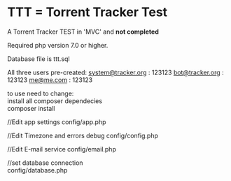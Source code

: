 # TTT = Torrent Tracker Test

A Torrent Tracker TEST in 'MVC' and <b>not completed</b> <br />

Required php version 7.0 or higher.

Database file is ttt.sql

All three users pre-created:
system@tracker.org : 123123
bot@tracker.org : 123123
me@me.com : 123123

to use need to change: <br>
install all composer dependecies <br>
composer install<br>

//Edit app settings
config/app.php

//Edit Timezone and errors debug
config/config.php <br>

//Edit E-mail service
config/email.php

//set database connection <br>
config/database.php